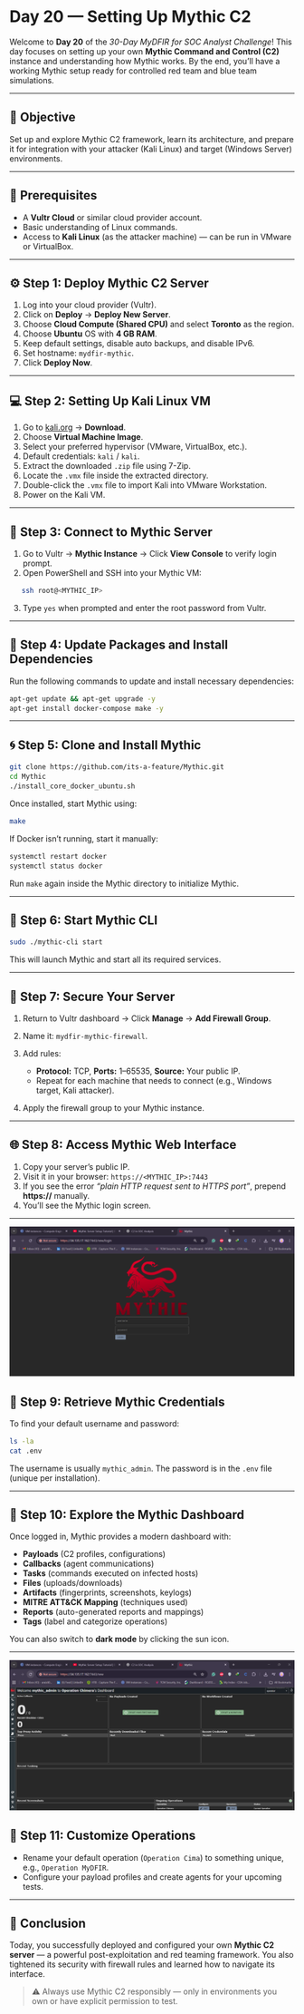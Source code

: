 # Day 20 — Setting Up Mythic C2

Welcome to **Day 20** of the _30-Day MyDFIR for SOC Analyst Challenge_! This day focuses on setting up your own **Mythic Command and Control (C2)** instance and understanding how Mythic works. By the end, you’ll have a working Mythic setup ready for controlled red team and blue team simulations.

---

## 🧠 Objective

Set up and explore Mythic C2 framework, learn its architecture, and prepare it for integration with your attacker (Kali Linux) and target (Windows Server) environments.

---

## 🧰 Prerequisites

- A **Vultr Cloud** or similar cloud provider account.
- Basic understanding of Linux commands.
- Access to **Kali Linux** (as the attacker machine) — can be run in VMware or VirtualBox.

---

## ⚙️ Step 1: Deploy Mythic C2 Server

1. Log into your cloud provider (Vultr).
2. Click on **Deploy** → **Deploy New Server**.
3. Choose **Cloud Compute (Shared CPU)** and select **Toronto** as the region.
4. Choose **Ubuntu** OS with **4 GB RAM**.
5. Keep default settings, disable auto backups, and disable IPv6.
6. Set hostname: `mydfir-mythic`.
7. Click **Deploy Now**.

---

## 💻 Step 2: Setting Up Kali Linux VM

1. Go to [kali.org](https://www.kali.org) → **Download**.
2. Choose **Virtual Machine Image**.
3. Select your preferred hypervisor (VMware, VirtualBox, etc.).
4. Default credentials: `kali` / `kali`.
5. Extract the downloaded `.zip` file using 7-Zip.
6. Locate the `.vmx` file inside the extracted directory.
7. Double-click the `.vmx` file to import Kali into VMware Workstation.
8. Power on the Kali VM.

---

## 🔐 Step 3: Connect to Mythic Server

1. Go to Vultr → **Mythic Instance** → Click **View Console** to verify login prompt.
2. Open PowerShell and SSH into your Mythic VM:

```bash
   ssh root@<MYTHIC_IP>
```

3. Type `yes` when prompted and enter the root password from Vultr.

---

## 🧩 Step 4: Update Packages and Install Dependencies

Run the following commands to update and install necessary dependencies:

```bash
apt-get update && apt-get upgrade -y
apt-get install docker-compose make -y
```

---

## 🌀 Step 5: Clone and Install Mythic

```bash
git clone https://github.com/its-a-feature/Mythic.git
cd Mythic
./install_core_docker_ubuntu.sh
```

Once installed, start Mythic using:

```bash
make
```

If Docker isn’t running, start it manually:

```bash
systemctl restart docker
systemctl status docker
```

Run `make` again inside the Mythic directory to initialize Mythic.

---

## 🧠 Step 6: Start Mythic CLI

```bash
sudo ./mythic-cli start
```

This will launch Mythic and start all its required services.

---

## 🧱 Step 7: Secure Your Server

1. Return to Vultr dashboard → Click **Manage** → **Add Firewall Group**.
2. Name it: `mydfir-mythic-firewall`.
3. Add rules:

   - **Protocol:** TCP, **Ports:** 1–65535, **Source:** Your public IP.
   - Repeat for each machine that needs to connect (e.g., Windows target, Kali attacker).

4. Apply the firewall group to your Mythic instance.

---

## 🌐 Step 8: Access Mythic Web Interface

1. Copy your server’s public IP.
2. Visit it in your browser: `https://<MYTHIC_IP>:7443`
3. If you see the error _“plain HTTP request sent to HTTPS port”_, prepend **https://** manually.
4. You’ll see the Mythic login screen.

---

![Mythic](../images/20-mythic.png)

## 🔑 Step 9: Retrieve Mythic Credentials

To find your default username and password:

```bash
ls -la
cat .env
```

The username is usually `mythic_admin`. The password is in the `.env` file (unique per installation).

---

## 🧭 Step 10: Explore the Mythic Dashboard

Once logged in, Mythic provides a modern dashboard with:

- **Payloads** (C2 profiles, configurations)
- **Callbacks** (agent communications)
- **Tasks** (commands executed on infected hosts)
- **Files** (uploads/downloads)
- **Artifacts** (fingerprints, screenshots, keylogs)
- **MITRE ATT&CK Mapping** (techniques used)
- **Reports** (auto-generated reports and mappings)
- **Tags** (label and categorize operations)

You can also switch to **dark mode** by clicking the sun icon.

---

![Mythic](../images/20-mythic-dashboard.png)

## 🚀 Step 11: Customize Operations

- Rename your default operation (`Operation Cima`) to something unique, e.g., `Operation MyDFIR`.
- Configure your payload profiles and create agents for your upcoming tests.

---

## 🧩 Conclusion

Today, you successfully deployed and configured your own **Mythic C2 server** — a powerful post-exploitation and red teaming framework. You also tightened its security with firewall rules and learned how to navigate its interface.

> ⚠️ Always use Mythic C2 responsibly — only in environments you own or have explicit permission to test.

```

```
